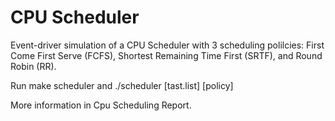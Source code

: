 # CPU Scheduler

Event-driver simulation of a CPU Scheduler with 3 scheduling polilcies: First Come First Serve (FCFS), Shortest Remaining Time First (SRTF), and Round Robin (RR).

Run make scheduler and ./scheduler [tast.list] [policy]

More information in Cpu Scheduling Report.
